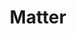 ---
guid: 2016
title: "Matter"
category: Matter
link-category: Protocole
description: "Matter est une norme de connectivité de couche application unifiée et open source conçue pour permettre aux développeurs et aux fabricants d'appareils de se connecter et de créer des écosystèmes fiables et sécurisés et d'augmenter la compatibilité entre les appareils domestiques connectés. Il est construit avec des technologies éprouvées sur le marché utilisant le protocole Internet (IP) et est compatible avec les transports réseau Thread et Wi-Fi. Matter a été développé par un groupe de travail au sein de la Connectivity Standards Alliance (Alliance). Ce groupe de travail développe et promeut l'adoption de la norme Matter, une norme de connectivité libre de droits visant à accroître la compatibilité entre les produits de maison intelligente, la sécurité étant un principe de conception fondamental. La vision qui a conduit les principaux acteurs de l’industrie à se réunir pour créer Matter est que la connectivité intelligente doit être simple, fiable et interopérable.

Matter simplifie le développement pour les fabricants et augmente la compatibilité pour les consommateurs.

La norme a été construite autour de la conviction commune que les appareils domestiques intelligents doivent être sécurisés, fiables et faciles à utiliser. En s'appuyant sur le protocole Internet (IP), Matter permet la communication entre les appareils domestiques intelligents, les applications mobiles et les services cloud et définit un ensemble spécifique de technologies de réseau basées sur IP pour la certification des appareils.

La spécification Matter détaille tout ce qui est nécessaire pour implémenter une pile d'applications Matter et de couche de transport. Il est destiné à être utilisé par les implémenteurs comme une spécification complète.

L'Alliance a officiellement ouvert le groupe de travail Matter le 17 janvier 2020, et la spécification est désormais disponible pour adoption."
url: "https://buildwithmatter.com"
locale: fr_FR
sitemap:
  changefreq: 'monthly'
  exclude: 'no'
  priority: 0.5
  lastmod:  # date to end modification
---